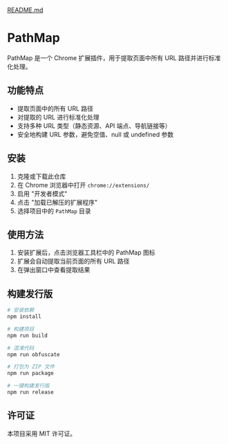 [README.md](https://github.com/user-attachments/files/22041166/README.md)
# PathMap

PathMap 是一个 Chrome 扩展插件，用于提取页面中所有 URL 路径并进行标准化处理。

## 功能特点

- 提取页面中的所有 URL 路径
- 对提取的 URL 进行标准化处理
- 支持多种 URL 类型（静态资源、API 端点、导航链接等）
- 安全地构建 URL 参数，避免空值、null 或 undefined 参数

## 安装

1. 克隆或下载此仓库
2. 在 Chrome 浏览器中打开 `chrome://extensions/`
3. 启用 "开发者模式"
4. 点击 "加载已解压的扩展程序"
5. 选择项目中的 `PathMap` 目录

## 使用方法

1. 安装扩展后，点击浏览器工具栏中的 PathMap 图标
2. 扩展会自动提取当前页面的所有 URL 路径
3. 在弹出窗口中查看提取结果

## 构建发行版

```bash
# 安装依赖
npm install

# 构建项目
npm run build

# 混淆代码
npm run obfuscate

# 打包为 ZIP 文件
npm run package

# 一键构建发行版
npm run release
```

## 许可证

本项目采用 MIT 许可证。
